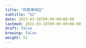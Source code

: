 ```yaml
---
title: "阿那律相应"
subtitle: "52"
date: 2023-03-28T09:09:09+08:00
lastmod: 2023-03-28T09:09:09+08:00
draft: false
brewing: false
weight: 52
---
```


